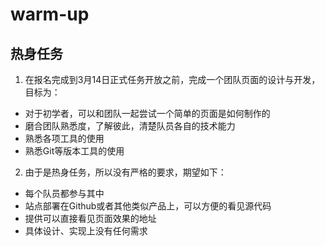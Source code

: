 # warm-up

## 热身任务
1. 在报名完成到3月14日正式任务开放之前，完成一个团队页面的设计与开发，目标为：
- 对于初学者，可以和团队一起尝试一个简单的页面是如何制作的
- 磨合团队熟悉度，了解彼此，清楚队员各自的技术能力
- 熟悉各项工具的使用
- 熟悉Git等版本工具的使用

2. 由于是热身任务，所以没有严格的要求，期望如下：
- 每个队员都参与其中
- 站点部署在Github或者其他类似产品上，可以方便的看见源代码
- 提供可以直接看见页面效果的地址
- 具体设计、实现上没有任何需求
